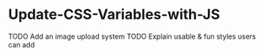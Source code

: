 # Update-CSS-Variables-with-JS

TODO Add an image upload system
TODO Explain usable & fun styles users can add
